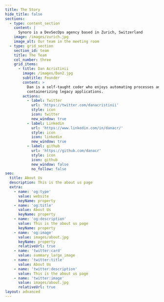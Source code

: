 ```yaml
---
title: The Story
hide_title: false
sections:
  - type: content_section
    content: |
      Synoro is a DevSecOps agency based in Zurich, Switzerland
    image: /images/zurich.jpg
    image_alt: Our team in the meeting room
  - type: grid_section
    section_id: team
    title: The Team
    col_number: three
    grid_items:
      - title: Dan Acristinii
        image: /images/Dan2.jpg
        subtitle: Founder
        content: >
          Dan is a self-taught coder who enjoys automating processes and
          containerizing legacy applications.
        actions:
          - label: Twitter
            url: 'https://twitter.com/danacristinii'
            style: icon
            icon: twitter
            new_window: true
          - label: Linkedin
            url: 'https://www.linkedin.com/in/danacr/'
            style: icon
            icon: linkedin
            new_window: true
          - label: github
            url: 'https://github.com/danacr'
            style: icon
            icon: github
            new_window: false
            no_follow: false
seo:
  title: About Us
  description: This is the about us page
  extra:
    - name: 'og:type'
      value: website
      keyName: property
    - name: 'og:title'
      value: About Us
      keyName: property
    - name: 'og:description'
      value: This is the about us page
      keyName: property
    - name: 'og:image'
      value: images/about.jpg
      keyName: property
      relativeUrl: true
    - name: 'twitter:card'
      value: summary_large_image
    - name: 'twitter:title'
      value: About Us
    - name: 'twitter:description'
      value: This is the about us page
    - name: 'twitter:image'
      value: images/about.jpg
      relativeUrl: true
layout: advanced
---
```

